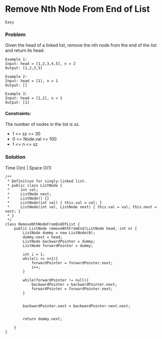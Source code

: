 # Remove Nth Node From End of List
`Easy`
### Problem
Given the head of a linked list, remove the nth node from the end of the list and return its head.

```
Example 1:
Input: head = [1,2,3,4,5], n = 2
Output: [1,2,3,5]

Example 2:
Input: head = [1], n = 1
Output: []

Example 3:
Input: head = [1,2], n = 1
Output: [1]
```

#### Constraints:

The number of nodes in the list is sz.
- 1 <= sz <= 30
- 0 <= Node.val <= 100
- 1 <= n <= sz

### Solution

Time O(n) | Space O(1)
```
/**
 * Definition for singly-linked list.
 * public class ListNode {
 *     int val;
 *     ListNode next;
 *     ListNode() {}
 *     ListNode(int val) { this.val = val; }
 *     ListNode(int val, ListNode next) { this.val = val; this.next = next; }
 * }
 */
class RemoveNthNodeFromEndOfList {
    public ListNode removeNthFromEnd(ListNode head, int n) {
        ListNode dummy = new ListNode(0);
        dummy.next = head;
        ListNode backwardPointer = dummy;
        ListNode forwardPointer = dummy;
        
        int i = 1;
        while(i <= n+1){
            forwardPointer = forwardPointer.next;
            i++;
        }
        
        while(forwardPointer != null){
            backwardPointer = backwardPointer.next;
            forwardPointer = forwardPointer.next;
        }
        
        
        backwardPointer.next = backwardPointer.next.next;
        
        
        return dummy.next;
        
    }
}
```
